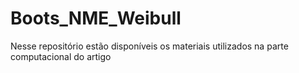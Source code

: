 # Boots_NME_Weibull
 Nesse repositório estão disponíveis os materiais utilizados na parte computacional do artigo
